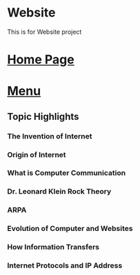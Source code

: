 # Website
This is for Website project
# [Home Page](Content/Index.md)
# [Menu](Sections/Nav.md)

## Topic Highlights
### The Invention of Internet
### Origin of Internet 
### What is Computer Communication
### Dr. Leonard Klein Rock Theory
### ARPA
### Evolution of Computer and Websites
### How Information Transfers
### Internet Protocols and IP Address


